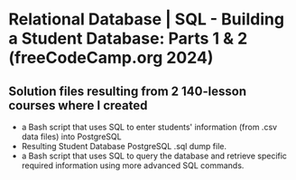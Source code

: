 # Relational Database | SQL - Building a Student Database: Parts 1 & 2 (freeCodeCamp.org 2024)
## Solution files resulting from 2 140-lesson courses where I created
- a Bash script that uses SQL to enter students' information (from .csv data files) into PostgreSQL
- Resulting Student Database PostgreSQL .sql dump file.
- a Bash script that uses SQL to query the database and retrieve specific required information using more advanced SQL commands.
